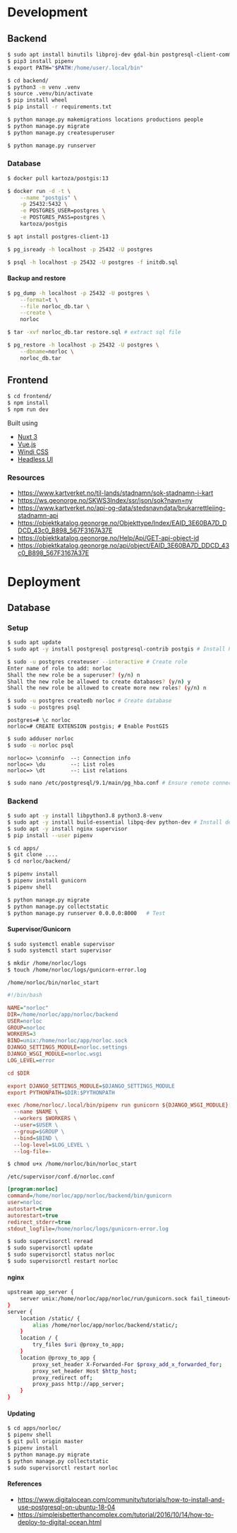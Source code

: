 # Development

## Backend

```sh
$ sudo apt install binutils libproj-dev gdal-bin postgresql-client-common
$ pip3 install pipenv
$ export PATH="$PATH:/home/user/.local/bin"
```

```sh
$ cd backend/
$ python3 -m venv .venv
$ source .venv/bin/activate
$ pip install wheel
$ pip install -r requirements.txt

$ python manage.py makemigrations locations productions people
$ python manage.py migrate
$ python manage.py createsuperuser

$ python manage.py runserver
```

### Database

```sh
$ docker pull kartoza/postgis:13

$ docker run -d -t \
    --name "postgis" \
    -p 25432:5432 \
    -e POSTGRES_USER=postgres \
    -e POSTGRES_PASS=postgres \
    kartoza/postgis

$ apt install postgres-client-13

$ pg_isready -h localhost -p 25432 -U postgres

$ psql -h localhost -p 25432 -U postgres -f initdb.sql 
```

#### Backup and restore

```sh
$ pg_dump -h localhost -p 25432 -U postgres \
    --format=t \
    --file norloc_db.tar \
    --create \
    norloc

$ tar -xvf norloc_db.tar restore.sql # extract sql file

$ pg_restore -h localhost -p 25432 -U postgres \
    --dbname=norloc \
    norloc_db.tar
```


## Frontend

```sh
$ cd frontend/
$ npm install
$ npm run dev
```

Built using
* [Nuxt 3](https://v3.nuxtjs.org/)
* [Vue.js](https://vuejs.org/)
* [Windi CSS](https://windicss.org/)
* [Headless UI](https://headlessui.dev/)

### Resources

* https://www.kartverket.no/til-lands/stadnamn/sok-stadnamn-i-kart
* https://ws.geonorge.no/SKWS3Index/ssr/json/sok?navn=ny
* https://www.kartverket.no/api-og-data/stedsnavndata/brukarrettleiing-stadnamn-api
* https://objektkatalog.geonorge.no/Objekttype/Index/EAID_3E60BA7D_DDCD_43c0_B898_567F3167A37E
* https://objektkatalog.geonorge.no/Help/Api/GET-api-object-id
* https://objektkatalog.geonorge.no/api/object/EAID_3E60BA7D_DDCD_43c0_B898_567F3167A37E


# Deployment

## Database

### Setup

```sh
$ sudo apt update
$ sudo apt -y install postgresql postgresql-contrib postgis # Install PostgreSQL and PostGIS

$ sudo -u postgres createuser --interactive # Create role
Enter name of role to add: norloc
Shall the new role be a superuser? (y/n) n
Shall the new role be allowed to create databases? (y/n) y
Shall the new role be allowed to create more new roles? (y/n) n

$ sudo -u postgres createdb norloc # Create database
$ sudo -u postgres psql
```
```postgres
postgres=# \c norloc
norloc=# CREATE EXTENSION postgis; # Enable PostGIS
```
```sh
$ sudo adduser norloc
$ sudo -u norloc psql
```
```postgres
norloc=> \conninfo  --: Connection info
norloc=> \du        --: List roles
norloc=> \dt        --: List relations
```
```sh
$ sudo nano /etc/postgresql/9.1/main/pg_hba.conf # Ensure remote connection is disabled (default)
```

### Backend

```sh
$ sudo apt -y install libpython3.8 python3.8-venv
$ sudo apt -y install build-essential libpq-dev python-dev # Install dependencies for using PostgresSQL
$ sudo apt -y install nginx supervisor
$ pip install --user pipenv
```
```sh
$ cd apps/
$ git clone ....
$ cd norloc/backend/

$ pipenv install
$ pipenv install gunicorn
$ pipenv shell

$ python manage.py migrate
$ python manage.py collectstatic
$ python manage.py runserver 0.0.0.0:8000   # Test
```

#### Supervisor/Gunicorn
```sh
$ sudo systemctl enable supervisor
$ sudo systemctl start supervisor

$ mkdir /home/norloc/logs
$ touch /home/norloc/logs/gunicorn-error.log
```
`/home/norloc/bin/norloc_start`
```ini
#!/bin/bash

NAME="norloc"
DIR=/home/norloc/app/norloc/backend
USER=norloc
GROUP=norloc
WORKERS=3
BIND=unix:/home/norloc/app/norloc.sock
DJANGO_SETTINGS_MODULE=norloc.settings
DJANGO_WSGI_MODULE=norloc.wsgi
LOG_LEVEL=error

cd $DIR

export DJANGO_SETTINGS_MODULE=$DJANGO_SETTINGS_MODULE
export PYTHONPATH=$DIR:$PYTHONPATH

exec /home/norloc/.local/bin/pipenv run gunicorn ${DJANGO_WSGI_MODULE}:application \
  --name $NAME \
  --workers $WORKERS \
  --user=$USER \
  --group=$GROUP \
  --bind=$BIND \
  --log-level=$LOG_LEVEL \
  --log-file=-
```
```sh
$ chmod u+x /home/norloc/bin/norloc_start
```

`/etc/supervisor/conf.d/norloc.conf`
```ini
[program:norloc]
command=/home/norloc/app/norloc/backend/bin/gunicorn
user=norloc
autostart=true
autorestart=true
redirect_stderr=true
stdout_logfile=/home/norloc/logs/gunicorn-error.log
```
```sh
$ sudo supervisorctl reread
$ sudo supervisorctl update
$ sudo supervisorctl status norloc
$ sudo supervisorctl restart norloc
```

#### nginx
```sh
upstream app_server {
    server unix:/home/norloc/app/norloc/run/gunicorn.sock fail_timeout=0;
}
server {
    location /static/ {
        alias /home/norloc/app/norloc/backend/static/;
    }
    location / {
        try_files $uri @proxy_to_app;
    }
    location @proxy_to_app {
        proxy_set_header X-Forwarded-For $proxy_add_x_forwarded_for;
        proxy_set_header Host $http_host;
        proxy_redirect off;
        proxy_pass http://app_server;
    }
}
```

#### Updating
```sh
$ cd apps/norloc/
$ pipenv shell
$ git pull origin master
$ pipenv install
$ python manage.py migrate
$ python manage.py collectstatic
$ sudo supervisorctl restart norloc
```

#### References

* https://www.digitalocean.com/community/tutorials/how-to-install-and-use-postgresql-on-ubuntu-18-04
* https://simpleisbetterthancomplex.com/tutorial/2016/10/14/how-to-deploy-to-digital-ocean.html